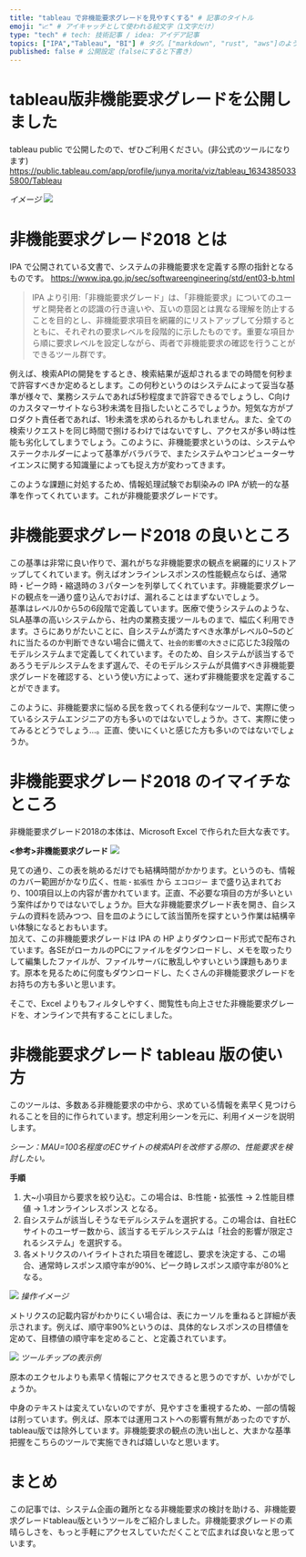 ```yaml
---
title: "tableau で非機能要求グレードを見やすくする" # 記事のタイトル
emoji: "📈" # アイキャッチとして使われる絵文字（1文字だけ）
type: "tech" # tech: 技術記事 / idea: アイデア記事
topics: ["IPA","Tableau", "BI"] # タグ。["markdown", "rust", "aws"]のように指定する
published: false # 公開設定（falseにすると下書き）
---
```


# tableau版非機能要求グレードを公開しました

tableau public で公開したので、ぜひご利用ください。(非公式のツールになります)
https://public.tableau.com/app/profile/junya.morita/viz/tableau_16343850335800/Tableau

*イメージ*
![](/images/hikino-yokyu-tableau-ver.png)
# 非機能要求グレード2018 とは

IPA で公開されている文書で、システムの非機能要求を定義する際の指針となるものです。
https://www.ipa.go.jp/sec/softwareengineering/std/ent03-b.html

> IPA より引用:「非機能要求グレード」は、「非機能要求」についてのユーザと開発者との認識の行き違いや、互いの意図とは異なる理解を防止することを目的とし、非機能要求項目を網羅的にリストアップして分類するとともに、それぞれの要求レベルを段階的に示したものです。重要な項目から順に要求レベルを設定しながら、両者で非機能要求の確認を行うことができるツール群です。

例えば、検索APIの開発をするとき、検索結果が返却されるまでの時間を何秒まで許容すべきか定めるとします。この何秒というのはシステムによって妥当な基準が様々で、業務システムであれば5秒程度まで許容できるでしょうし、C向けのカスタマーサイトなら3秒未満を目指したいところでしょうか。短気な方がプロダクト責任者であれば、1秒未満を求められるかもしれません。また、全ての検索リクエストを同じ時間で捌けるわけではないですし、アクセスが多い時は性能も劣化してしまうでしょう。このように、非機能要求というのは、システムやステークホルダーによって基準がバラバラで、またシステムやコンピューターサイエンスに関する知識量によっても捉え方が変わってきます。

このような課題に対処するため、情報処理試験でお馴染みの IPA が統一的な基準を作ってくれています。これが非機能要求グレードです。

# 非機能要求グレード2018 の良いところ
この基準は非常に良い作りで、漏れがちな非機能要求の観点を網羅的にリストアップしてくれています。例えばオンラインレスポンスの性能観点ならば、通常時・ピーク時・縮退時の３パターンを列挙してくれています。非機能要求グレードの観点を一通り盛り込んでおけば、漏れることはまずないでしょう。  
基準はレベル0から5の6段階で定義しています。医療で使うシステムのような、SLA基準の高いシステムから、社内の業務支援ツールものまで、幅広く利用できます。さらにありがたいことに、自システムが満たすべき水準がレベル0~5のどれに当たるのか判断できない場合に備えて、`社会的影響の大きさ`に応じた3段階のモデルシステムまで定義してくれています。そのため、自システムが該当するであろうモデルシステムをまず選んで、そのモデルシステムが具備すべき非機能要求グレードを確認する、という使い方によって、迷わず非機能要求を定義することができます。

このように、非機能要求に悩める民を救ってくれる便利なツールで、実際に使っているシステムエンジニアの方も多いのではないでしょうか。さて、実際に使ってみるとどうでしょう…。正直、使いにくいと感じた方も多いのではないでしょうか。
# 非機能要求グレード2018 のイマイチなところ
非機能要求グレード2018の本体は、Microsoft Excel で作られた巨大な表です。

**<参考>非機能要求グレード**
![](/images/hikino-yokyu-image.png)

見ての通り、この表を眺めるだけでも結構時間がかかります。というのも、情報のカバー範囲がかなり広く、`性能・拡張性` から `エコロジー` まで盛り込まれており、100項目以上の内容が書かれています。正直、不必要な項目の方が多いという案件ばかりではないでしょうか。巨大な非機能要求グレード表を開き、自システムの資料を読みつつ、目を皿のようにして該当箇所を探すという作業は結構辛い体験になるとおもいます。  
加えて、この非機能要求グレードは IPA の HP よりダウンロード形式で配布されています。各SEがローカルのPCにファイルをダウンロードし、メモを取ったりして編集したファイルが、ファイルサーバに散乱しやすいという課題もあります。原本を見るために何度もダウンロードし、たくさんの非機能要求グレードをお持ちの方も多いと思います。

そこで、Excel よりもフィルタしやすく、閲覧性も向上させた非機能要求グレードを、オンラインで共有することにしました。

# 非機能要求グレード tableau 版の使い方
このツールは、多数ある非機能要求の中から、求めている情報を素早く見つけられることを目的に作られています。想定利用シーンを元に、利用イメージを説明します。

*シーン：MAU=100名程度のECサイトの検索APIを改修する際の、性能要求を検討したい。*

**手順**

1. 大~小項目から要求を絞り込む。この場合は、B:性能・拡張性 -> 2.性能目標値 -> 1.オンラインレスポンス となる。
2. 自システムが該当しそうなモデルシステムを選択する。この場合は、自社ECサイトのユーザー数から、該当するモデルシステムは「社会的影響が限定されるシステム」を選択する。
3. 各メトリクスのハイライトされた項目を確認し、要求を決定する、この場合、通常時レスポンス順守率が90%、ピーク時レスポンス順守率が80%となる。

![](/images/hikino-yokyu-play.gif)
*操作イメージ*

メトリクスの記載内容がわかりにくい場合は、表にカーソルを重ねると詳細が表示されます。例えば、順守率90%というのは、具体的なレスポンスの目標値を定めて、目標値の順守率を定めること、と定義されています。

![](/images/hikino-yokyu-shosai.png)
*ツールチップの表示例*

原本のエクセルよりも素早く情報にアクセスできると思うのですが、いかがでしょうか。

中身のテキストは変えていないのですが、見やすさを重視するため、一部の情報は削っています。例えば、原本では運用コストへの影響有無があったのですが、tableau版では除外しています。非機能要求の観点の洗い出しと、大まかな基準把握をこちらのツールで実施できれば嬉しいなと思います。

# まとめ
この記事では、システム企画の難所となる非機能要求の検討を助ける、非機能要求グレードtableau版というツールをご紹介しました。非機能要求グレードの素晴らしさを、もっと手軽にアクセスしていただくことで広まれば良いなと思っています。